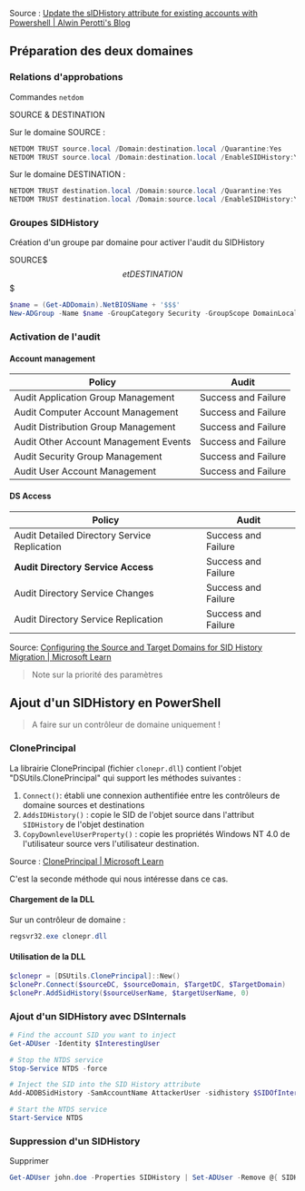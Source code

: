 Source : [Update the sIDHistory attribute for existing accounts with Powershell \| Alwin Perotti's Blog](https://alwinperotti.wordpress.com/2013/03/29/update-the-sidhistory-attribute-for-existing-accounts-with-powershell/)

## Préparation des deux domaines

### Relations d'approbations

Commandes `netdom`

SOURCE & DESTINATION

Sur le domaine SOURCE :

```powershell
NETDOM TRUST source.local /Domain:destination.local /Quarantine:Yes
NETDOM TRUST source.local /Domain:destination.local /EnableSIDHistory:Yes
```

Sur le domaine DESTINATION :

```powershell
NETDOM TRUST destination.local /Domain:source.local /Quarantine:Yes
NETDOM TRUST destination.local /Domain:source.local /EnableSIDHistory:Yes
```

### Groupes SIDHistory

Création d'un groupe par domaine pour activer l'audit du SIDHistory

SOURCE$$$ et DESTINATION$$$

```powershell
$name = (Get-ADDomain).NetBIOSName + '$$$'
New-ADGroup -Name $name -GroupCategory Security -GroupScope DomainLocal
```

### Activation de l'audit
 
#### Account management

Policy | Audit
------ | -----
Audit Application Group Management | Success and Failure
Audit Computer Account Management | Success and Failure
Audit Distribution Group Management | Success and Failure
Audit Other Account Management Events | Success and Failure
Audit Security Group Management | Success and Failure
Audit User Account Management | Success and Failure

#### DS Access

Policy | Audit
------ | -----
Audit Detailed Directory Service Replication | Success and Failure
**Audit Directory Service Access** | Success and Failure
Audit Directory Service Changes | Success and Failure
Audit Directory Service Replication | Success and Failure

Source: [Configuring the Source and Target Domains for SID History Migration \| Microsoft Learn](https://learn.microsoft.com/en-us/previous-versions/windows/it-pro/windows-server-2008-R2-and-2008/cc974410%28v=ws.10%29?redirectedfrom=MSDN#to-enable-auditing-in-windowsserver2008-and-later-domains)

> Note sur la priorité des paramètres

## Ajout d'un SIDHistory en PowerShell

> A faire sur un contrôleur de domaine uniquement !

### ClonePrincipal

La librairie ClonePrincipal (fichier `clonepr.dll`) contient l'objet "DSUtils.ClonePrincipal" qui support les méthodes suivantes :

1. `Connect()`: établi une connexion authentifiée entre les contrôleurs de domaine sources et destinations
2. `AddsIDHistory()` : copie le SID de l'objet source dans l'attribut `SIDHistory` de l'objet destination
3. `CopyDownlevelUserProperty()` : copie les propriétés Windows NT 4.0 de l'utilisateur source vers l'utilisateur destination.

Source : [ClonePrincipal \| Microsoft Learn](https://learn.microsoft.com/en-us/previous-versions/windows/it-pro/windows-2000-server/cc960697%28v=technet.10%29)

C'est la seconde méthode qui nous intéresse dans ce cas.

#### Chargement de la DLL

Sur un contrôleur de domaine :

```powershell
regsvr32.exe clonepr.dll
```

#### Utilisation de la DLL

```powershell
$clonepr = [DSUtils.ClonePrincipal]::New()
$clonePr.Connect($sourceDC, $sourceDomain, $TargetDC, $TargetDomain)
$clonePr.AddSidHistory($sourceUserName, $targetUserName, 0)
```

### Ajout d'un SIDHistory avec DSInternals

```powershell
# Find the account SID you want to inject
Get-ADUser -Identity $InterestingUser

# Stop the NTDS service
Stop-Service NTDS -force

# Inject the SID into the SID History attribute
Add-ADDBSidHistory -SamAccountName AttackerUser -sidhistory $SIDOfInterestingUser -DBPath C:\Windows\ntds\ntds.dit

# Start the NTDS service
Start-Service NTDS
```

### Suppression d'un SIDHistory

Supprimer 

```powershell
Get-ADUser john.doe -Properties SIDHistory | Set-ADUser -Remove @{ SIDHistory = $_.SIDHistory.Value }}
```

